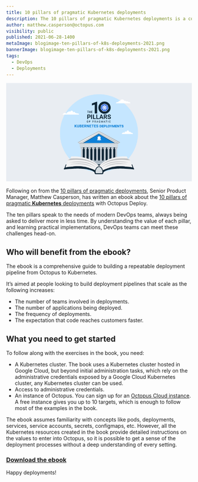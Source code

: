 ```yaml
---
title: 10 pillars of pragmatic Kubernetes deployments
description: The 10 pillars of pragmatic Kubernetes deployments is a comprehensive guide to building a repeatable deployment pipeline from Octopus to Kubernetes. Download the ebook. 
author: matthew.casperson@octopus.com
visibility: public
published: 2021-06-28-1400
metaImage: blogimage-ten-pillars-of-k8s-deployments-2021.png
bannerImage: blogimage-ten-pillars-of-k8s-deployments-2021.png
tags:
  - DevOps
  - Deployments
---
```


![A book and ten pillars](blogimage-ten-pillars-of-k8s-deployments-2021.png)

Following on from the [10 pillars of pragmatic deployments](https://octopus.com/blog/ten-pillars-of-pragmatic-deployments), Senior Product Manager, Matthew Casperson, has written an ebook about the [10 pillars of pragmatic **Kubernetes** deployments](https://github.com/OctopusDeploy/TenPillarsK8s/releases/latest) with Octopus Deploy.

The ten pillars speak to the needs of modern DevOps teams, always being asked to deliver more in less time. By understanding the value of each pillar, and learning practical implementations, DevOps teams can meet these challenges head-on.


## Who will benefit from the ebook?

The ebook is a comprehensive guide to building a repeatable deployment pipeline from Octopus to Kubernetes. 

It’s aimed at people looking to build deployment pipelines that scale as the following increases:

- The number of teams involved in deployments.
- The number of applications being deployed.
- The frequency of deployments.
- The expectation that code reaches customers faster.


## What you need to get started

To follow along with the exercises in the book, you need: 

- A Kubernetes cluster. The book uses a Kubernetes cluster hosted in Google Cloud, but beyond initial administration tasks, which rely on the administrative credentials exposed by a Google Cloud Kubernetes cluster, any Kubernetes cluster can be used.
- Access to administrative credentials. 
- An instance of Octopus. You can sign up for an [Octopus Cloud instance](https://octopus.com/start/cloud). A free instance gives you up to 10 targets, which is enough to follow most of the examples in the book.

The ebook assumes familiarity with concepts like pods, deployments, services, service accounts, secrets, configmaps, etc. However, all the Kubernetes resources created in the book provide detailed instructions on the values to enter into Octopus, so it is possible to get a sense of the deployment processes without a deep understanding of every setting. 

### [Download the ebook](https://github.com/OctopusDeploy/TenPillarsK8s/releases/latest)

Happy deployments!
